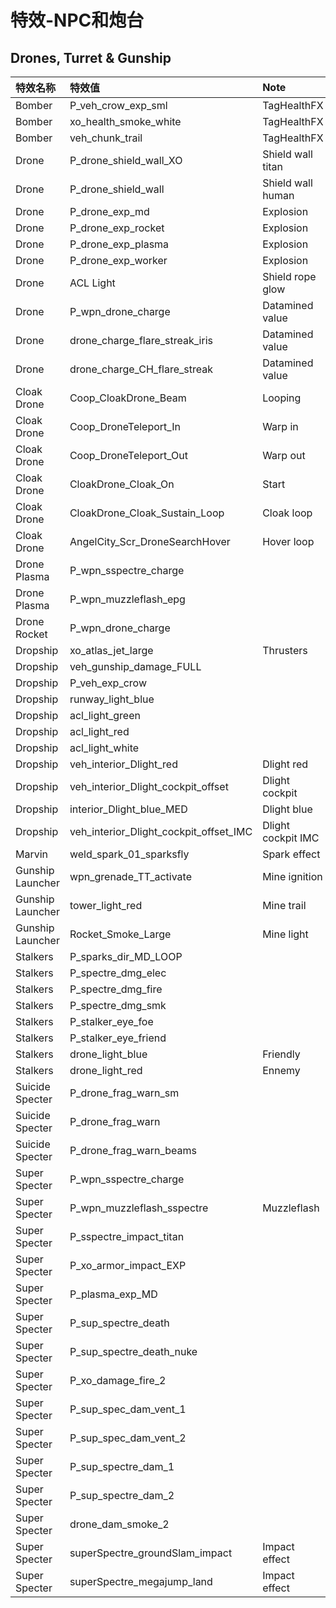 # 特效-NPC和炮台

## Drones, Turret & Gunship

| 特效名称 | 特效值 | Note |
| :--- | :--- | :--- |
| Bomber | P\_veh\_crow\_exp\_sml | TagHealthFX |
| Bomber | xo\_health\_smoke\_white | TagHealthFX |
| Bomber | veh\_chunk\_trail | TagHealthFX |
| Drone | P\_drone\_shield\_wall\_XO | Shield wall titan |
| Drone | P\_drone\_shield\_wall | Shield wall human |
| Drone | P\_drone\_exp\_md | Explosion |
| Drone | P\_drone\_exp\_rocket | Explosion |
| Drone | P\_drone\_exp\_plasma | Explosion |
| Drone | P\_drone\_exp\_worker | Explosion |
| Drone | ACL Light | Shield rope glow |
| Drone | P\_wpn\_drone\_charge | Datamined value |
| Drone | drone\_charge\_flare\_streak\_iris | Datamined value |
| Drone | drone\_charge\_CH\_flare\_streak | Datamined value |
| Cloak Drone | Coop\_CloakDrone\_Beam | Looping |
| Cloak Drone | Coop\_DroneTeleport\_In | Warp in |
| Cloak Drone | Coop\_DroneTeleport\_Out | Warp out |
| Cloak Drone | CloakDrone\_Cloak\_On | Start |
| Cloak Drone | CloakDrone\_Cloak\_Sustain\_Loop | Cloak loop |
| Cloak Drone | AngelCity\_Scr\_DroneSearchHover | Hover loop |
| Drone Plasma | P\_wpn\_sspectre\_charge |  |
| Drone Plasma | P\_wpn\_muzzleflash\_epg |  |
| Drone Rocket | P\_wpn\_drone\_charge |  |
| Dropship | xo\_atlas\_jet\_large | Thrusters |
| Dropship | veh\_gunship\_damage\_FULL |  |
| Dropship | P\_veh\_exp\_crow |  |
| Dropship | runway\_light\_blue |  |
| Dropship | acl\_light\_green |  |
| Dropship | acl\_light\_red |  |
| Dropship | acl\_light\_white |  |
| Dropship | veh\_interior\_Dlight\_red | Dlight red |
| Dropship | veh\_interior\_Dlight\_cockpit\_offset | Dlight cockpit |
| Dropship | interior\_Dlight\_blue\_MED | Dlight blue |
| Dropship | veh\_interior\_Dlight\_cockpit\_offset\_IMC | Dlight cockpit IMC |
| Marvin | weld\_spark\_01\_sparksfly | Spark effect |
| Gunship Launcher | wpn\_grenade\_TT\_activate | Mine ignition |
| Gunship Launcher | tower\_light\_red | Mine trail |
| Gunship Launcher | Rocket\_Smoke\_Large | Mine light |
| Stalkers | P\_sparks\_dir\_MD\_LOOP |  |
| Stalkers | P\_spectre\_dmg\_elec |  |
| Stalkers | P\_spectre\_dmg\_fire |  |
| Stalkers | P\_spectre\_dmg\_smk |  |
| Stalkers | P\_stalker\_eye\_foe |  |
| Stalkers | P\_stalker\_eye\_friend |  |
| Stalkers | drone\_light\_blue | Friendly |
| Stalkers | drone\_light\_red | Ennemy |
| Suicide Specter | P\_drone\_frag\_warn\_sm |  |
| Suicide Specter | P\_drone\_frag\_warn |  |
| Suicide Specter | P\_drone\_frag\_warn\_beams |  |
| Super Specter | P\_wpn\_sspectre\_charge |  |
| Super Specter | P\_wpn\_muzzleflash\_sspectre | Muzzleflash |
| Super Specter | P\_sspectre\_impact\_titan |  |
| Super Specter | P\_xo\_armor\_impact\_EXP |  |
| Super Specter | P\_plasma\_exp\_MD |  |
| Super Specter | P\_sup\_spectre\_death |  |
| Super Specter | P\_sup\_spectre\_death\_nuke |  |
| Super Specter | P\_xo\_damage\_fire\_2 |  |
| Super Specter | P\_sup\_spec\_dam\_vent\_1 |  |
| Super Specter | P\_sup\_spec\_dam\_vent\_2 |  |
| Super Specter | P\_sup\_spectre\_dam\_1 |  |
| Super Specter | P\_sup\_spectre\_dam\_2 |  |
| Super Specter | drone\_dam\_smoke\_2 |  |
| Super Specter | superSpectre\_groundSlam\_impact | Impact effect |
| Super Specter | superSpectre\_megajump\_land | Impact effect |

## 

